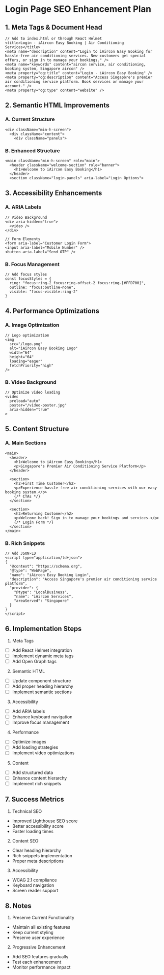 # Login Page SEO Enhancement Plan

## 1. Meta Tags & Document Head
```tsx
// Add to index.html or through React Helmet
<title>Login - iAircon Easy Booking | Air Conditioning Services</title>
<meta name="description" content="Login to iAircon Easy Booking for hassle-free air conditioning services. New customers get special offers, or sign in to manage your bookings." />
<meta name="keywords" content="aircon service, air conditioning, booking system, Singapore aircon" />
<meta property="og:title" content="Login - iAircon Easy Booking" />
<meta property="og:description" content="Access Singapore's premier air conditioning service platform. Book services or manage your account." />
<meta property="og:type" content="website" />
```

## 2. Semantic HTML Improvements

### A. Current Structure
```tsx
<div className="min-h-screen">
  <div className="content">
    <div className="panels">
```

### B. Enhanced Structure
```tsx
<main className="min-h-screen" role="main">
  <header className="welcome-section" role="banner">
    <h1>Welcome to iAircon Easy Booking</h1>
  </header>
  <section className="login-panels" aria-label="Login Options">
```

## 3. Accessibility Enhancements

### A. ARIA Labels
```tsx
// Video Background
<div aria-hidden="true">
  <video />
</div>

// Form Elements
<form aria-label="Customer Login Form">
<input aria-label="Mobile Number" />
<button aria-label="Send OTP" />
```

### B. Focus Management
```tsx
// Add focus styles
const focusStyles = {
  ring: "focus:ring-2 focus:ring-offset-2 focus:ring-[#FFD700]",
  outline: "focus:outline-none",
  visible: "focus-visible:ring-2"
}
```

## 4. Performance Optimizations

### A. Image Optimization
```tsx
// Logo optimization
<img
  src="/logo.png"
  alt="iAircon Easy Booking Logo"
  width="64"
  height="64"
  loading="eager"
  fetchPriority="high"
/>
```

### B. Video Background
```tsx
// Optimize video loading
<video
  preload="auto"
  poster="/video-poster.jpg"
  aria-hidden="true"
>
```

## 5. Content Structure

### A. Main Sections
```tsx
<main>
  <header>
    <h1>Welcome to iAircon Easy Booking</h1>
    <p>Singapore's Premier Air Conditioning Service Platform</p>
  </header>

  <section>
    <h2>First Time Customer</h2>
    <p>Experience hassle-free air conditioning services with our easy booking system.</p>
    {/* CTAs */}
  </section>

  <section>
    <h2>Returning Customer</h2>
    <p>Welcome back! Sign in to manage your bookings and services.</p>
    {/* Login Form */}
  </section>
</main>
```

### B. Rich Snippets
```tsx
// Add JSON-LD
<script type="application/ld+json">
{
  "@context": "https://schema.org",
  "@type": "WebPage",
  "name": "iAircon Easy Booking Login",
  "description": "Access Singapore's premier air conditioning service platform",
  "provider": {
    "@type": "LocalBusiness",
    "name": "iAircon Services",
    "areaServed": "Singapore"
  }
}
</script>
```

## 6. Implementation Steps

1. Meta Tags
- [ ] Add React Helmet integration
- [ ] Implement dynamic meta tags
- [ ] Add Open Graph tags

2. Semantic HTML
- [ ] Update component structure
- [ ] Add proper heading hierarchy
- [ ] Implement semantic sections

3. Accessibility
- [ ] Add ARIA labels
- [ ] Enhance keyboard navigation
- [ ] Improve focus management

4. Performance
- [ ] Optimize images
- [ ] Add loading strategies
- [ ] Implement video optimizations

5. Content
- [ ] Add structured data
- [ ] Enhance content hierarchy
- [ ] Implement rich snippets

## 7. Success Metrics

1. Technical SEO
- Improved Lighthouse SEO score
- Better accessibility score
- Faster loading times

2. Content SEO
- Clear heading hierarchy
- Rich snippets implementation
- Proper meta descriptions

3. Accessibility
- WCAG 2.1 compliance
- Keyboard navigation
- Screen reader support

## 8. Notes

1. Preserve Current Functionality
- Maintain all existing features
- Keep current styling
- Preserve user experience

2. Progressive Enhancement
- Add SEO features gradually
- Test each enhancement
- Monitor performance impact